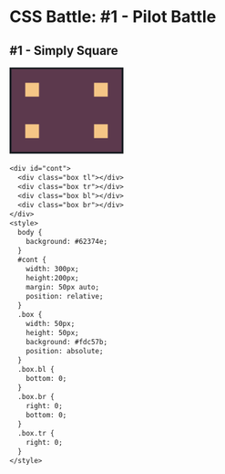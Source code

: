 # CSS Battle: #1 - Pilot Battle

## #1 - Simply Square

<img src="images/carrom.png" width="200" />

```
<div id="cont">
  <div class="box tl"></div>
  <div class="box tr"></div>
  <div class="box bl"></div>
  <div class="box br"></div>
</div>
<style>
  body {
    background: #62374e;
  }
  #cont {
    width: 300px;
    height:200px;
    margin: 50px auto;
    position: relative;
  }
  .box {
    width: 50px;
    height: 50px;
    background: #fdc57b;
    position: absolute;
  }
  .box.bl {
    bottom: 0;
  }
  .box.br {
    right: 0;
    bottom: 0;
  }
  .box.tr {
    right: 0;
  }
</style>

```